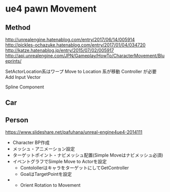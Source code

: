 # ue4 pawn Movement

## Method

http://unrealengine.hatenablog.com/entry/2017/06/14/005914
http://pickles-ochazuke.hatenablog.com/entry/2017/01/04/034720
http://katze.hatenablog.jp/entry/2015/07/02/005917
http://api.unrealengine.com/JPN/Gameplay/HowTo/CharacterMovement/Blueprints/

SetActorLocation系はワープ
Move to Location 系が移動
  Controller が必要
Add Input Vector

Spline Component

## Car

## Person

https://www.slideshare.net/pafuhana/unreal-engine4ue4-2014111

- Character BP 作成
- メッシュ・アニメーション設定
- ターゲットポイント・ナビメッシュ配置(Simple Moveはナビメッシュ必須)
- イベントグラフでSimple Move to Actorを設定
  - ContolollerはキャラをターゲットにしてGetController
  - GoalはTargetPointを設定
-
  - Orient Rotation to Movement
